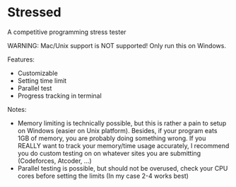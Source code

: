 # Stressed
A competitive programming stress tester

WARNING: Mac/Unix support is NOT supported! Only run this on Windows.

Features:
- Customizable
- Setting time limit
- Parallel test
- Progress tracking in terminal

Notes:
- Memory limiting is technically possible, but this is rather a pain to setup on Windows (easier on Unix platform). Besides, if your program eats 1GB of memory, you are probably doing something wrong. If you REALLY want to track your memory/time usage accurately, I recommend you do custom testing on on whatever sites you are submitting (Codeforces, Atcoder, ...)
- Parallel testing is possible, but should not be overused, check your CPU cores before setting the limits (In my case 2-4 works best)
